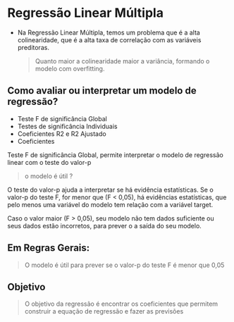 # Regressão Linear Múltipla  
 
 
- Na Regressão Linear Múltipla, temos um problema que é a alta colinearidade, que é a alta taxa de correlação com as variáveis preditoras. 
  
    > Quanto maior a colinearidade maior a variância, formando o modelo com overfitting. 
 
 
## Como avaliar ou interpretar um modelo de regressão? 
 
 
* Teste F de significância Global 
* Testes de significância Individuais 
* Coeficientes R2 e R2 Ajustado 
* Coeficientes 
 
 
 Teste F de significância Global, permite interpretar o modelo de regressão linear com o teste do valor-p  
  
 >o modelo é útil ? 
 
 
 O teste do valor-p ajuda a interpretar se há evidência estatísticas. Se o valor-p do teste F, for menor que (F < 0,05), há evidências estatísticas, que pelo menos 
uma variável do modelo tem relação com a variável target. 
 
 
Caso o valor maior (F > 0,05), seu modelo não tem dados suficiente ou seus dados estão incorretos, para prever o a saída do  seu modelo. 
 
 
## Em Regras Gerais: 
 
 
> O modelo é útil para prever se o valor-p do teste F é menor que 0,05 
 
 
## Objetivo 
 
 
> O objetivo da regressão é encontrar os coeficientes que permitem construir a equação de regressão e fazer as previsões